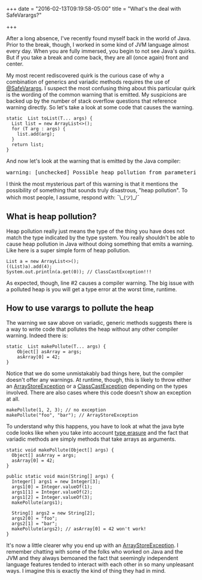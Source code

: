 +++
date = "2016-02-13T09:19:58-05:00"
title = "What's the deal with SafeVarargs?"

+++

After a long absence, I've recently found myself back in the world of Java.
Prior to the break, though, I worked in some kind of JVM language almost every
day. When you are fully immersed, you begin to not see Java's quirks. But if
you take a break and come back, they are all (once again) front and center.

My most recent rediscovered quirk is the curious case of why a combination of
generics and variadic methods requires the use of [@SafeVarargs](https://docs.oracle.com/javase/7/docs/api/java/lang/SafeVarargs.html). I suspect the
most confusing thing about this particular quirk is the wording of the common
warning that is emitted. My suspicions are backed up by the number of
stack overflow questions that reference warning directly. So let's take a look
at some code that causes the warning.

<pre class="prettyprint linenums"><code><!--
-->static <T> List<T> toList(T... args) {
  List<T> list = new ArrayList<>();
  for (T arg : args) {
    list.add(arg);
  }
  return list;
}
</code></pre>

And now let's look at the warning that is emitted by the Java compiler:

<pre class="console">
warning: [unchecked] Possible heap pollution from parameterized vararg type T
</pre>

I think the most mysterious part of this warning is that it mentions the
possibility of something that sounds truly disastrous, "heap pollution". To
which most people, I assume, respond with: ¯\\\_(ツ)\_/¯

## What is heap pollution?

Heap pollution really just means the type of the thing you have does not match
the type indicated by the type system. You really shouldn't be able to cause
heap pollution in Java without doing something that emits a warning. Like here
is a super simple form of heap pollution.

<pre class="prettyprint linenums"><code><!--
-->List<String> a = new ArrayList<>();
((List)a).add(4);
System.out.println(a.get(0)); // ClassCastException!!!
</code></pre>

As expected, though, line #2 causes a compiler warning. The big issue with a
polluted heap is you will get a type error at the worst time, runtime.

## How to use varargs to pollute the heap

The warning we saw above on variadic, generic methods suggests there is a way to
write code that pollutes the heap without any other compiler warning. Indeed
there is:

<pre class="prettyprint linenums"><code><!--
-->static <T> List<T> makePollute(T... args) {
    Object[] asArray = args;
    asArray[0] = 42;
}
</code></pre>

Notice that we do some unmistakably bad things here, but the compiler doesn't
offer any warnings. At runtime, though, this is likely to throw either an
[ArrayStoreException](https://docs.oracle.com/javase/7/docs/api/java/lang/ArrayStoreException.html) or a [ClassCastException](https://docs.oracle.com/javase/7/docs/api/java/lang/ClassCastException.html) depending on the types involved.
There are also cases where this code doesn't show an exception at all.

<pre class="prettyprint linenums"><code><!--
-->makePollute(1, 2, 3); // no exception
makePollute("foo", "bar"); // ArrayStoreException
</code></pre>

To understand why this happens, you have to look at what the java byte code looks
like when you take into account [type erasure](http://javapapers.com/core-java/type-erasure/) and the fact that variadic
methods are simply methods that take arrays as arguments.

<pre class="prettyprint linenums"><code><!--
-->static void makePollute(Object[] args) {
  Object[] asArray = args;
  asArray[0] = 42;
}

public static void main(String[] args) {
  Integer[] args1 = new Integer[3];
  args1[0] = Integer.valueOf(1);
  args1[1] = Integer.valueOf(2);
  args1[2] = Integer.valueOf(3);
  makePollute(args1);

  String[] args2 = new String[2];
  args2[0] = "foo";
  args2[1] = "bar";
  makePollute(args2); // asArray[0] = 42 won't work!
}
</code></pre>

It's now a little clearer why you end up with an [ArrayStoreException](https://docs.oracle.com/javase/7/docs/api/java/lang/ArrayStoreException.html).
I remember
chatting with some of the folks who worked on Java and the JVM and they always
bemoaned the fact that seemingly independent language features tended to interact
with each other in so many unpleasant ways. I imagine this is exactly the kind
of thing they had in mind.
